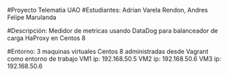 #Proyecto Telematia UAO
#Estudiantes:    Adrian Varela Rendon, Andres Felipe Marulanda
                
#Descripción:    Medidor de metricas usando DataDog para  balanceador de carga HaProxy en Centos 8 

#Entorno: 3 maquinas virtuales Centos 8 administradas desde Vagrant como entorno de trabajo
           VM1 ip: 192.168.50.5
           VM2 ip: 192.168.50.6
           VM3 ip: 192.168.50.6

